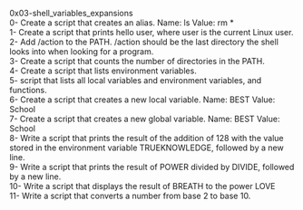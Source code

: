 0x03-shell_variables_expansions <br/>
0- Create a script that creates an alias. Name: ls Value: rm * <br/>
1- Create a script that prints hello user, where user is the current Linux user. <br/>
2- Add /action to the PATH. /action should be the last directory the shell looks into when looking for a program. <br/>
3- Create a script that counts the number of directories in the PATH. <br/>
4- Create a script that lists environment variables. <br/>
5- script that lists all local variables and environment variables, and functions. <br/>
6- Create a script that creates a new local variable. Name: BEST  Value: School <br/>
7- Create a script that creates a new global variable. Name: BEST Value: School <br/>
8- Write a script that prints the result of the addition of 128 with the value stored in the environment variable TRUEKNOWLEDGE, followed by a new line. <br/>
9- Write a script that prints the result of POWER divided by DIVIDE, followed by a new line. <br/>
10- Write a script that displays the result of BREATH to the power LOVE <br/> 
11- Write a script that converts a number from base 2 to base 10. <br/>

